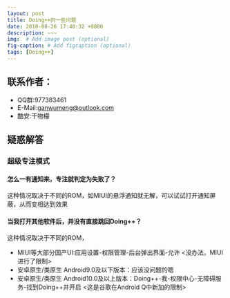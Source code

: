```yaml
---
layout: post
title: Doing++的一些问题
date: 2018-08-26 17:40:32 +0800
description: ~~~
img:  # Add image post (optional)
fig-caption: # Add figcaption (optional)
tags: [Doing++]
---
```


## 联系作者：
* QQ群:977383461
* E-Mail:ganwumeng@outlook.com
* 酷安:干物檬

## 疑惑解答
### 超级专注模式
#### 怎么一有通知来，专注就判定为失败了？
这种情况取决于不同的ROM，如MIUI的悬浮通知就无解，可以试试打开通知屏蔽，从而变相达到效果

#### 当我打开其他软件后，并没有直接跳回Doing++？
这种情况取决于不同的ROM，
* MIUI等大部分国产UI:应用设置-权限管理-后台弹出界面-允许 <没办法，MIUI进行了限制>
* 安卓原生/类原生 Android9.0及以下版本：应该没问题的嗯
* 安卓原生/类原生 Android10.0及以上版本：Doing++-我-权限中心-无障碍服务-找到Doing++并开启 <这是谷歌在Android Q中新加的限制>

